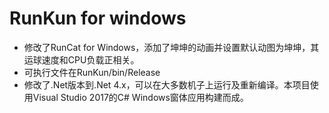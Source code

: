 # RunKun for windows
* 修改了RunCat for Windows，添加了坤坤的动画并设置默认动图为坤坤，其运球速度和CPU负载正相关。
* 可执行文件在RunKun/bin/Release
* 修改了.Net版本到.Net 4.x，可以在大多数机子上运行及重新编译。本项目使用Visual Studio 2017的C# Windows窗体应用构建而成。